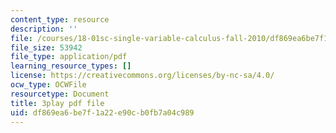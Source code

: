 ```yaml
---
content_type: resource
description: ''
file: /courses/18-01sc-single-variable-calculus-fall-2010/df869ea6be7f1a22e90cb0fb7a04c989_aeXp1zC6Hls.pdf
file_size: 53942
file_type: application/pdf
learning_resource_types: []
license: https://creativecommons.org/licenses/by-nc-sa/4.0/
ocw_type: OCWFile
resourcetype: Document
title: 3play pdf file
uid: df869ea6-be7f-1a22-e90c-b0fb7a04c989
---
```

